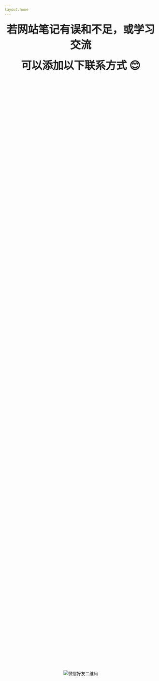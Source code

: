 ```yaml
---
layout:home
---
```

<div style="text-align: center;">
    <strong style="font-size: 35px;">若网站笔记有误和不足，或学习交流</strong><br><br>
    <strong style="font-size: 35px;">可以添加以下联系方式 😊</strong>
</div>
<br><br>
<div style="display: flex; justify-content: center; align-items: center; height: 100%;">
  <img src="/微信好友二维码.png" alt="微信好友二维码">
</div>

